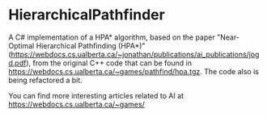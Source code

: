 # HierarchicalPathfinder
A C# implementation of a HPA* algorithm, based on the paper "Near-Optimal Hierarchical Pathfinding (HPA*)" (https://webdocs.cs.ualberta.ca/~jonathan/publications/ai_publications/jogd.pdf), from the original C++ code that can be found in https://webdocs.cs.ualberta.ca/~games/pathfind/hpa.tgz. The code also is being refactored a bit.

You can find more interesting articles related to AI at https://webdocs.cs.ualberta.ca/~games/
